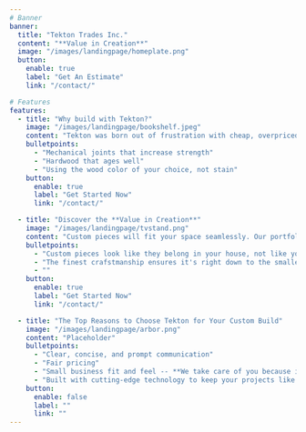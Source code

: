 ```yaml
---
# Banner
banner:
  title: "Tekton Trades Inc."
  content: "**Value in Creation**"
  image: "/images/landingpage/homeplate.png"
  button:
    enable: true
    label: "Get An Estimate"
    link: "/contact/"

# Features
features:
  - title: "Why build with Tekton?"
    image: "/images/landingpage/bookshelf.jpeg"
    content: "Tekton was born out of frustration with cheap, overpriced furniture. After building for my wife and doing years of research and development while in the Navy, we believe we can build you any custom piece that will last for the rest of your life."
    bulletpoints:
      - "Mechanical joints that increase strength"
      - "Hardwood that ages well"
      - "Using the wood color of your choice, not stain"
    button:
      enable: true
      label: "Get Started Now"
      link: "/contact/"

  - title: "Discover the **Value in Creation**"
    image: "/images/landingpage/tvstand.png"
    content: "Custom pieces will fit your space seamlessly. Our portfolio is full of custom builds that elevate each space in a complete manner, leaving you without the nagging desire that it needs to be just a little bit better."
    bulletpoints:
      - "Custom pieces look like they belong in your house, not like you compromised"
      - "The finest crafstmanship ensures it's right down to the smallest details"
      - ""
    button:
      enable: true
      label: "Get Started Now"
      link: "/contact/"

  - title: "The Top Reasons to Choose Tekton for Your Custom Build"
    image: "/images/landingpage/arbor.png"
    content: "Placeholder"
    bulletpoints:
      - "Clear, concise, and prompt communication"
      - "Fair pricing"
      - "Small business fit and feel -- **We take care of you because it's the right thing to do**"
      - "Built with cutting-edge technology to keep your projects like new for generations"
    button:
      enable: false
      label: ""
      link: ""
---
```

